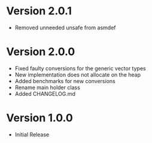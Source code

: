 # Version 2.0.1
- Removed unneeded unsafe from asmdef

# Version 2.0.0

- Fixed faulty conversions for the generic vector types
- New implementation does not allocate on the heap
- Added benchmarks for new conversions
- Rename main holder class
- Added CHANGELOG.md

# Version 1.0.0

- Initial Release